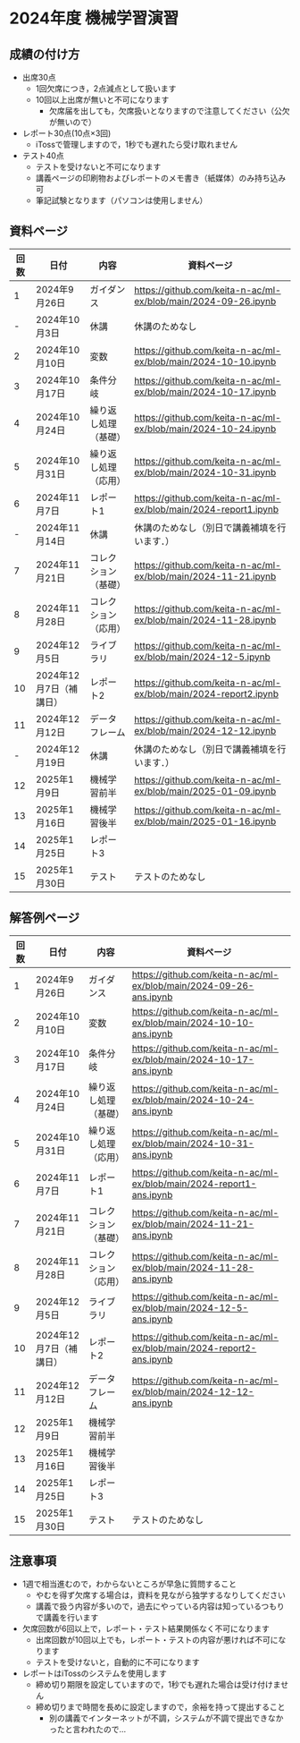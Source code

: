 # 2024年度 機械学習演習

## 成績の付け方
- 出席30点
  - 1回欠席につき，2点減点として扱います
  - 10回以上出席が無いと不可になります
    - 欠席届を出しても，欠席扱いとなりますので注意してください（公欠が無いので）  
- レポート30点(10点×3回)
  - iTossで管理しますので，1秒でも遅れたら受け取れません 
- テスト40点
  - テストを受けないと不可になります 
  - 講義ページの印刷物およびレポートのメモ書き（紙媒体）のみ持ち込み可
  - 筆記試験となります（パソコンは使用しません）

## 資料ページ
| 回数 | 日付         | 内容 | 資料ページ | 
|---|------------|------|---| 
| 1 | 2024年9月26日 | ガイダンス | https://github.com/keita-n-ac/ml-ex/blob/main/2024-09-26.ipynb | 
| - | 2024年10月3日 | 休講 | 休講のためなし | 
| 2 | 2024年10月10日 | 変数 | https://github.com/keita-n-ac/ml-ex/blob/main/2024-10-10.ipynb | 
| 3 | 2024年10月17日 | 条件分岐 | https://github.com/keita-n-ac/ml-ex/blob/main/2024-10-17.ipynb | 
| 4 | 2024年10月24日 | 繰り返し処理（基礎） | https://github.com/keita-n-ac/ml-ex/blob/main/2024-10-24.ipynb | 
| 5 | 2024年10月31日 | 繰り返し処理（応用） | https://github.com/keita-n-ac/ml-ex/blob/main/2024-10-31.ipynb | 
| 6 | 2024年11月7日 | レポート1 | https://github.com/keita-n-ac/ml-ex/blob/main/2024-report1.ipynb | 
| - | 2024年11月14日 | 休講 | 休講のためなし（別日で講義補填を行います．）| 
| 7 | 2024年11月21日 | コレクション（基礎） | https://github.com/keita-n-ac/ml-ex/blob/main/2024-11-21.ipynb | 
| 8 | 2024年11月28日 | コレクション（応用） | https://github.com/keita-n-ac/ml-ex/blob/main/2024-11-28.ipynb | 
| 9 | 2024年12月5日 | ライブラリ | https://github.com/keita-n-ac/ml-ex/blob/main/2024-12-5.ipynb | 
| 10 | 2024年12月7日（補講日） | レポート2 | https://github.com/keita-n-ac/ml-ex/blob/main/2024-report2.ipynb | 
| 11 | 2024年12月12日 | データフレーム | https://github.com/keita-n-ac/ml-ex/blob/main/2024-12-12.ipynb | 
| - | 2024年12月19日 | 休講 | 休講のためなし（別日で講義補填を行います．）| 
| 12 | 2025年1月9日 | 機械学習前半 | https://github.com/keita-n-ac/ml-ex/blob/main/2025-01-09.ipynb | 
| 13 | 2025年1月16日 | 機械学習後半 | https://github.com/keita-n-ac/ml-ex/blob/main/2025-01-16.ipynb | 
| 14 | 2025年1月25日 | レポート3 | | 
| 15 | 2025年1月30日 | テスト | テストのためなし | 

## 解答例ページ
| 回数 | 日付         | 内容 | 資料ページ | 
|---|------------|------|---| 
| 1 | 2024年9月26日 | ガイダンス | https://github.com/keita-n-ac/ml-ex/blob/main/2024-09-26-ans.ipynb | 
| 2 | 2024年10月10日 | 変数 | https://github.com/keita-n-ac/ml-ex/blob/main/2024-10-10-ans.ipynb | 
| 3 | 2024年10月17日 | 条件分岐 | https://github.com/keita-n-ac/ml-ex/blob/main/2024-10-17-ans.ipynb | 
| 4 | 2024年10月24日 | 繰り返し処理（基礎） | https://github.com/keita-n-ac/ml-ex/blob/main/2024-10-24-ans.ipynb | 
| 5 | 2024年10月31日 | 繰り返し処理（応用） | https://github.com/keita-n-ac/ml-ex/blob/main/2024-10-31-ans.ipynb | 
| 6 | 2024年11月7日 | レポート1 | https://github.com/keita-n-ac/ml-ex/blob/main/2024-report1-ans.ipynb |
| 7 | 2024年11月21日 | コレクション（基礎） | https://github.com/keita-n-ac/ml-ex/blob/main/2024-11-21-ans.ipynb | 
| 8 | 2024年11月28日 | コレクション（応用） | https://github.com/keita-n-ac/ml-ex/blob/main/2024-11-28-ans.ipynb | 
| 9 | 2024年12月5日 | ライブラリ | https://github.com/keita-n-ac/ml-ex/blob/main/2024-12-5-ans.ipynb | 
| 10 | 2024年12月7日（補講日） | レポート2 | https://github.com/keita-n-ac/ml-ex/blob/main/2024-report2-ans.ipynb | 
| 11 | 2024年12月12日 | データフレーム | https://github.com/keita-n-ac/ml-ex/blob/main/2024-12-12-ans.ipynb | 
| 12 | 2025年1月9日 | 機械学習前半 | | 
| 13 | 2025年1月16日 | 機械学習後半 | | 
| 14 | 2025年1月25日 | レポート3 | | 
| 15 | 2025年1月30日 | テスト | テストのためなし | 

## 注意事項
- 1週で相当進むので，わからないところが早急に質問すること
  - やむを得ず欠席する場合は，資料を見ながら独学するなりしてください
  - 講義で扱う内容が多いので，過去にやっている内容は知っているつもりで講義を行います
- 欠席回数が6回以上で，レポート・テスト結果関係なく不可になります
  - 出席回数が10回以上でも，レポート・テストの内容が悪ければ不可になります
  - テストを受けないと，自動的に不可になります
- レポートはiTossのシステムを使用します
  - 締め切り期限を設定していますので，1秒でも遅れた場合は受け付けません
  - 締め切りまで時間を長めに設定しますので，余裕を持って提出すること
    - 別の講義でインターネットが不調，システムが不調で提出できなかったと言われたので…  
